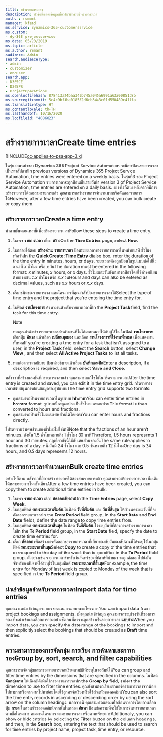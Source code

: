 ```yaml
---
title: สร้างรายการเวลา
description: หัวข้อนี้แสดงข้อมูลเกี่ยวกับวิธีการสร้างรายการเวลา
author: rumant
manager: kfend
ms.service: dynamics-365-customerservice
ms.custom:
- dyn365-projectservice
ms.date: 05/20/2019
ms.topic: article
ms.author: rumant
audience: Admin
search.audienceType:
- admin
- customizer
- enduser
search.app:
- D365CE
- D365PS
- ProjectOperations
ms.openlocfilehash: 878413a24baa340b745a045a6991a63a00851c8b
ms.sourcegitcommit: 5c4c9bf3ba018562d6cb3443c01d550489c415fa
ms.translationtype: HT
ms.contentlocale: th-TH
ms.lasthandoff: 10/16/2020
ms.locfileid: "4086023"
---
```

# <a name="create-time-entries"></a><span data-ttu-id="b2d58-103">สร้างรายการเวลา</span><span class="sxs-lookup"><span data-stu-id="b2d58-103">Create time entries</span></span>

[!INCLUDE[cc-applies-to-psa-app-3.x](../includes/cc-applies-to-psa-app-3x.md)]

<span data-ttu-id="b2d58-104">ในรุ่นก่อนหน้าของ Dynamics 365 Project Service Automation จะมีการป้อนรายการเวลาเป็นรายสัปดาห์</span><span class="sxs-lookup"><span data-stu-id="b2d58-104">In previous versions of Dynamics 365 Project Service Automation, time entries were entered on a weekly basis.</span></span> <span data-ttu-id="b2d58-105">ในรุ่นที่3 ของ Project Service Automation รายการเวลาจะถูกป้อนเป็นรายวัน</span><span class="sxs-lookup"><span data-stu-id="b2d58-105">In version 3 of Project Service Automation, time entries are entered on a daily basis.</span></span> <span data-ttu-id="b2d58-106">อย่างไรก็ตาม หลังจากที่มีการสร้างรายการได้สองสามรายการแล้ว คุณสามารถสร้างรายการจำนวนมากหรือคัดลอกรายการได้</span><span class="sxs-lookup"><span data-stu-id="b2d58-106">However, after a few time entries have been created, you can bulk create or copy them.</span></span>

## <a name="create-a-time-entry"></a><span data-ttu-id="b2d58-107">สร้างรายการเวลา</span><span class="sxs-lookup"><span data-stu-id="b2d58-107">Create a time entry</span></span>

<span data-ttu-id="b2d58-108">ทำตามขั้นตอนเหล่านี้เพื่อสร้างรายการเวลา</span><span class="sxs-lookup"><span data-stu-id="b2d58-108">Follow these steps to create a time entry.</span></span>

1. <span data-ttu-id="b2d58-109">ในเพจ **รายการเวลา** เลือก **สร้าง**</span><span class="sxs-lookup"><span data-stu-id="b2d58-109">On the **Time Entries** page, select **New**.</span></span>
2. <span data-ttu-id="b2d58-110">ในกล่องโต้ตอบ **สร้างด่วน: รายการเวลา** ป้อนระยะเวลาของรายการเวลาในหน่วยนาที ชั่วโมง หรือวัน</span><span class="sxs-lookup"><span data-stu-id="b2d58-110">In the **Quick Create: Time Entry** dialog box, enter the duration of the time entry in minutes, hours, or days.</span></span> <span data-ttu-id="b2d58-111">ระยะเวลาต้องถูกป้อนในรูปแบบต่อไปนี้: *x* นาที *x* ชั่วโมง หรือ *x* วัน</span><span class="sxs-lookup"><span data-stu-id="b2d58-111">The duration must be entered in the following format: *x* minutes, *x* hours, or *x* days.</span></span> <span data-ttu-id="b2d58-112">ชั่วโมงและวันยังสามารถป้อนโดยใช้ค่าทศนิยม ตัวอย่างเช่น *x.x* ชั่วโมง หรือ *x.x* วัน</span><span class="sxs-lookup"><span data-stu-id="b2d58-112">Hours and days can also be entered as decimal values, such as *x.x* hours or *x.x* days.</span></span>
3. <span data-ttu-id="b2d58-113">เลือกชนิดของรายการเวลาและโครงการที่คุณกำลังป้องรายการเวลาให้</span><span class="sxs-lookup"><span data-stu-id="b2d58-113">Select the type of time entry and the project that you're entering the time entry for.</span></span>
4. <span data-ttu-id="b2d58-114">ในฟิลด์ **งานโครงการ** ค้นหางานสำหรับรายการเวลานี้</span><span class="sxs-lookup"><span data-stu-id="b2d58-114">In the **Project Task** field, find the task for this time entry.</span></span>

    > [!NOTE]
    > <span data-ttu-id="b2d58-115">หากคุณกำลังสร้างรายการเวลาสำหรับงานที่ไม่ได้มอบหมายให้กับผู้ใช้ใด ในฟิลด์ **งานโครงการ** เลือกปุ่ม **ค้นหา** แล้วเลือก **เปลี่ยนมุมมอง** และเลือก **งานโครงการที่ใช้งานทั้งหมด** เพื่อแสดงงานทั้งหมด</span><span class="sxs-lookup"><span data-stu-id="b2d58-115">If you're creating a time entry for a task that isn't assigned to a user, in the **Project Task** field, select the **Search** button, select **Change View** , and then select **All Active Project Tasks** to list all tasks.</span></span>

5. <span data-ttu-id="b2d58-116">หากต้องการคำอธิบาย ป้อนคำอธิบายแล้วเลือก **บันทึกและปิด**</span><span class="sxs-lookup"><span data-stu-id="b2d58-116">Enter a description, if a description is required, and then select **Save and Close**.</span></span>

<span data-ttu-id="b2d58-117">หลังจากที่สร้างและบันทึกรายการเวลาแล้ว คุณสามารถแก้ไขได้ในกริดรายการเวลา</span><span class="sxs-lookup"><span data-stu-id="b2d58-117">After the time entry is created and saved, you can edit it in the time entry grid.</span></span> <span data-ttu-id="b2d58-118">กริดรายการเวลาสนับสนุนการป้อนข้อมูลสองรูปแบบ:</span><span class="sxs-lookup"><span data-stu-id="b2d58-118">The time entry grid supports two formats:</span></span>

- <span data-ttu-id="b2d58-119">คุณสามารถป้อนรายการเวลาในรูปแบบ **hh:mm**</span><span class="sxs-lookup"><span data-stu-id="b2d58-119">You can enter time entries in **hh:mm** format.</span></span> <span data-ttu-id="b2d58-120">รูปแบบนี้จะถูกแปลงเป็นชั่วโมงและเศษส่วน</span><span class="sxs-lookup"><span data-stu-id="b2d58-120">This format is then converted to hours and fractions.</span></span>
- <span data-ttu-id="b2d58-121">คุณสามารถป้อนชั่วโมงและเศษส่วนได้โดยตรง</span><span class="sxs-lookup"><span data-stu-id="b2d58-121">You can enter hours and fractions directly.</span></span>

<span data-ttu-id="b2d58-122">โปรดทราบว่าเศษส่วนของชั่วโมงไม่ใช่นาที</span><span class="sxs-lookup"><span data-stu-id="b2d58-122">Note that the fractions of an hour aren't minutes.</span></span> <span data-ttu-id="b2d58-123">ดังนั้น 1.5 ชั่วโมงหมายถึง 1 ชั่วโมง 30 นาที</span><span class="sxs-lookup"><span data-stu-id="b2d58-123">Therefore, 1.5 hours represents 1 hour and 30 minutes.</span></span> <span data-ttu-id="b2d58-124">กฎเดียวกันนี้ใช้กับเศษส่วนของวัน</span><span class="sxs-lookup"><span data-stu-id="b2d58-124">The same rule applies to fractions of a day.</span></span> <span data-ttu-id="b2d58-125">หนึ่งวันมี 24 ชั่วโมง และ 0.5 วันหมายถึง 12 ชั่วโมง</span><span class="sxs-lookup"><span data-stu-id="b2d58-125">One day is 24 hours, and 0.5 days represents 12 hours.</span></span>

## <a name="bulk-create-time-entries"></a><span data-ttu-id="b2d58-126">สร้างรายการเวลาจำนวนมาก</span><span class="sxs-lookup"><span data-stu-id="b2d58-126">Bulk create time entries</span></span>

<span data-ttu-id="b2d58-127">อย่างไรก็ตาม หลังจากที่มีการสร้างรายการได้สองสามรายการแล้ว คุณสามารถสร้างรายการเวลาเพิ่มเติมได้หลายรายการในครั้งเดียว</span><span class="sxs-lookup"><span data-stu-id="b2d58-127">After a few time entries have been created, you can copy them to create additional time entries in bulk.</span></span>

1. <span data-ttu-id="b2d58-128">ในเพจ **รายการเวลา** เลือก **คัดลอกสัปดาห์**</span><span class="sxs-lookup"><span data-stu-id="b2d58-128">On the **Time Entries** page, select **Copy Week**.</span></span>
2. <span data-ttu-id="b2d58-129">ในกลุ่มฟิลด์ **รอบระยะเวลาเริ่มต้น** ในฟิลด์ **วันที่เริ่มต้น** และ **วันที่สิ้นสุด** ให้กำหนดระยะวันที่ที่จะคัดลอกรายการเวลา</span><span class="sxs-lookup"><span data-stu-id="b2d58-129">In the **From Period** field group, in the **Start Date** and **End Date** fields, define the date range to copy time entries from.</span></span>
3. <span data-ttu-id="b2d58-130">ในกลุ่มฟิลด์ **รอบระยะเวลาสิ้นสุด** ในฟิลด์ **วันที่เริ่มต้น** ให้ระบุวันที่ที่ต้องการสร้างรายการเวลาให้</span><span class="sxs-lookup"><span data-stu-id="b2d58-130">In the **To Period** field group, in the **Start Date** field, specify the date to create time entries for.</span></span>
4. <span data-ttu-id="b2d58-131">เลือก **คัดลอก** เพื่อสร้างการคัดลอกของรายการเวลาที่เกี่ยวของกับวันของสัปดาห์ที่ได้ระบุไว้ในกลุ่มฟิลด์ **รอบระยะเวลาสิ้นสุด**</span><span class="sxs-lookup"><span data-stu-id="b2d58-131">Select **Copy** to create a copy of the time entries that correspond to the day of the week that is specified in the **To Period** field group.</span></span> <span data-ttu-id="b2d58-132">ตัวอย่างเช่น รายการเวลาสำหรับวันจันทร์ของสัปดาห์ที่ผ่านมา จะถูกคัดลอกไปยังวันจันทร์ของสัปดาห์ได้ระบุไว้ในกลุ่มฟิลด์ **รอบระยะเวลาที่สิ้นสุด**</span><span class="sxs-lookup"><span data-stu-id="b2d58-132">For example, the time entry for Monday of last week is copied to Monday of the week that is specified in the **To Period** field group.</span></span>

## <a name="import-data-for-time-entries"></a><span data-ttu-id="b2d58-133">นำเข้าข้อมูลสำหรับรายการเวลา</span><span class="sxs-lookup"><span data-stu-id="b2d58-133">Import data for time entries</span></span>

<span data-ttu-id="b2d58-134">คุณสามารถนำเข้าข้อมูลจากการจองและการมอบหมายโครงการ</span><span class="sxs-lookup"><span data-stu-id="b2d58-134">You can import data from project bookings and assignments.</span></span> <span data-ttu-id="b2d58-135">เมื่อคุณนำเข้าข้อมูล คุณสามารถระบุช่วงวันที่ของการจอง ที่จะนำเข้าและเลือกการจองอย่างชัดเจนที่ควรจะถูกสร้างเป็นรายการเวลา **แบบร่าง**</span><span class="sxs-lookup"><span data-stu-id="b2d58-135">When you import data, you can specify the date range of the bookings to import and then explicitly select the bookings that should be created as **Draft** time entries.</span></span>

## <a name="group-by-sort-search-and-filter-capabilities"></a><span data-ttu-id="b2d58-136">ความสามารถของการจัดกลุ่ม การเรียง การค้นหาและการกรอง</span><span class="sxs-lookup"><span data-stu-id="b2d58-136">Group by, sort, search, and filter capabilities</span></span>

<span data-ttu-id="b2d58-137">คุณสามารถจัดกลุ่มและกรองรายการเวลาเรียงตามมิติที่ระบุในคอลัมน์ได้</span><span class="sxs-lookup"><span data-stu-id="b2d58-137">You can group and filter time entries by the dimensions that are specified in the columns.</span></span> <span data-ttu-id="b2d58-138">ในฟิลด์ **จัดกลุ่มตาม** ให้เลือกมิติเพื่อใช้กรองรายการเวลา</span><span class="sxs-lookup"><span data-stu-id="b2d58-138">In the **Group by** field, select the dimension to use to filter time entries.</span></span> <span data-ttu-id="b2d58-139">คุณยังสามารถเรียงเรกคอร์ดรายการเวลาจากน้อยไปหามากหรือจากมากไปหาน้อยโดยใช้ลูกศรจัดเรียงหรือใช้ส่วนหัวของคอลัมน์</span><span class="sxs-lookup"><span data-stu-id="b2d58-139">You can also sort the time entry records in ascending or descending order by using the sort arrow on the column headings.</span></span> <span data-ttu-id="b2d58-140">นอกจากนี้ คุณสามารถแสดงหรือซ่อนรายการโดยการเลือกปุ่ม **กรอง** ในส่วนหัวของคอลัมน์จากนั้นในกล่อง **ค้นหา** ป้อนข้อความที่จะใช้ในการค้นหารายการเวลาตามชื่อโครงการ ตามงานโครงการ ตามรายการเวลา หรือตามทรัพยากร</span><span class="sxs-lookup"><span data-stu-id="b2d58-140">Additionally, you can show or hide entries by selecting the **Filter** button on the column headings, and then, in the **Search** box, entering the text that should be used to search for time entries by project name, project task, time entry, or resource.</span></span>
